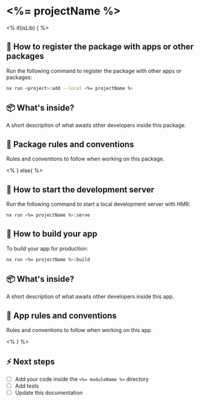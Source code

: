 # <%= projectName %>

<% if(isLib) { %>

## 🚀 How to register the package with apps or other packages

Run the following command to register the package with other apps or packages:

```bash
nx run <project>:add --local <%= projectName %>
```

## 📦 What's inside?

A short description of what awaits other developers inside this package.

## 📜 Package rules and conventions

Rules and conventions to follow when working on this package.

<% } else{ %>

## 🚀 How to start the development server

Run the following command to start a local development server with HMR:

```bash
nx run <%= projectName %>:serve
```

## 🔨 How to build your app

To build your app for production:

```bash
nx run <%= projectName %>:build
```

## 📦 What's inside?

A short description of what awaits other developers inside this app.

## 📜 App rules and conventions

Rules and conventions to follow when working on this app.

<% } %>

## ⚡️ Next steps

- [ ] Add your code inside the `<%= moduleName %>` directory
- [ ] Add tests
- [ ] Update this documentation
